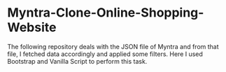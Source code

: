 # Myntra-Clone-Online-Shopping-Website
The following repository deals with the JSON file of Myntra and from that file, I fetched data accordingly and applied some filters. Here I used Bootstrap and Vanilla Script to perform this task.

